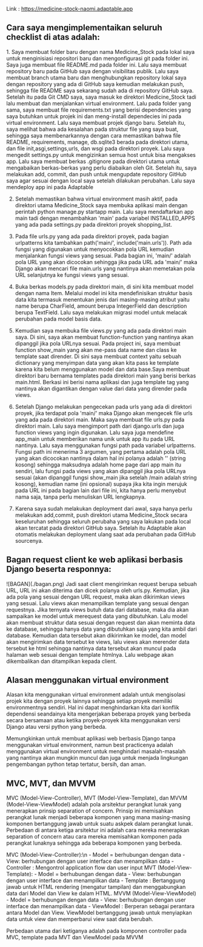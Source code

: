 Link : https://medicine-stock-naomi.adaptable.app 

<h2>Cara saya mengimplementaikan seluruh checklist di atas adalah: </h2>
1. Saya membuat folder baru dengan nama Medicine_Stock pada lokal saya untuk menginisiasi repositori baru dan mengonfigurasi git pada folder ini. Saya juga membuat file README.md pada folder ini. Lalu saya membuat repository baru pada GitHub saya dengan visibilitas publik. Lalu saya membuat branch utama baru dan menghubungkan repository lokal saya dengan repository yang ada di GitHub saya kemudian melakukan push, sehingga file README saya sekarang sudah ada di repository GitHub saya. Setelah itu pada Git CMD saya, saya masuk ke direktori Medicine_Stock tadi lalu membuat dan menjalankan virtual environment. Lalu pada folder yang sama, saya membuat file requirements.txt yang berisi dependencies yang saya butuhkan untuk projek ini dan meng-install dependecies ini pada virtual environment. Lalu saya membuat projek django baru. Setelah itu, saya melihat bahwa ada kesalahan pada struktur file yang saya buat, sehingga saya membenarkannya dengan cara memastikan bahwa file README, requirements, manage, db.sqlite3 berada pada direktori utama, dan file init,asgi,settings,urls, dan wsgi pada direktori proyek. Lalu saya mengedit settings.py untuk mengizinkan semua host untuk bisa mengakses app. Lalu saya membuat berkas .gitignore pada direktori utama untuk mengabaikan berkas-berkas yang perlu diabaikan oleh Git. Setelah itu, saya melakukan add, commit, dan push untuk mengupdate repository GitHub saya agar sesuai dengan local saya setelah dilakukan perubahan. Lalu saya mendeploy app ini pada Adaptable

2. Setelah memastikan bahwa virtual environment masih aktif, pada direktori utama Medicine_Stock saya membuka aplikasi main dengan perintah python manage.py startapp main. Lalu saya mendaftarkan app main tadi dengan menambahkan 'main' pada variabel INSTALLED_APPS yang ada pada settings.py pada direktori proyek shopping_list.

3. Pada file urls.py yang ada pada direktori proyek, pada bagian urlpatterns kita tambahkan path('main/', include('main.urls')). Path ada fungsi yang digunakan untuk menyocokkan pola URL kemudian menjalankan fungsi views yang sesuai. Pada bagian ini, 'main/' adalah pola URL yang akan dicocokan sehingga jika pada URL ada 'main/' maka Django akan mencari file main.urls yang nantinya akan memetakan pola URL selanjutnya ke fungsi views yang sesuai.

4. Buka berkas models.py pada direktori main, di sini kita membuat model dengan nama Item. Melalui model ini kita mendefinisikan struktur basis data kita termasuk menentukan jenis dari masing-masing atribut yaitu name berupa CharField, amount berupa IntegerField dan description berupa TextField. Lalu saya melakukan migrasi model untuk melacak perubahan pada model basis data.

5. Kemudian saya membuka file views.py yang ada pada direktori main saya. Di sini, saya akan membuat function-function yang nantinya akan dipanggil jika pola URLnya sesuai. Pada project ini, saya membuat function show_main yang akan me-pass data name dan class ke template saat dirender. Di sini saya membuat context yaitu sebuah dictionary yang menyimpan data yang akan kita pass ke template karena kita belum menggunakan model dan data base.Saya membuat direktori baru bernama templates pada direktori main yang berisi berkas main.html. Berkasi ini berisi nama aplikasi dan juga template tag yang nantinya akan digantikan dengan value dari data yang dirender pada views.

6. Setelah Django melakukan pengecekan pada urls yang ada di direktori proyek, jika terdapat pola 'main/' maka Django akan mengecek file urls yang ada pada direktori main. Maka saya membuat file urls.py pada direktori main. Lalu saya mengimport path dari django.urls dan juga function views yang ingin digunakan. Lalu saya juga mendefine app_main untuk memberikan nama unik untuk app itu pada URL nantinya. Lalu saya menggunakan fungsi path pada variabel urlpatterns. Fungsi path ini menerima 3 argumen, yang pertama adalah pola URL yang akan dicocokan nantinya dalam hal ini polanya adalah '' (string kosong) sehingga maksudnya adalah home page dari app main itu sendiri, lalu fungsi pada views yang akan dipanggil jika pola URLnya sesuai (akan dipanggil fungsi show_main jika setelah /main adalah string kosong), kemudian name (ini opsional) supaya jika kita ingin merujuk pada URL ini pada bagian lain dari file ini, kita hanya perlu menyebut nama saja, tanpa perlu menuliskan URL lengkapnya.

7. Karena saya sudah melakukan deployment dari awal, saya hanya perlu melakukan add,commit, push direktori utama Medicine_Stock secara keseluruhan sehingga seluruh perubaha yang saya lakukan pada local akan tercatat pada direktori GitHub saya. Setelah itu Adaptable akan otomatis melakukan deployment ulang saat ada perubahan pada GitHub sourcenya.


<h2>Bagan request client ke web aplikasi berbasis Django beserta responnya: </h2>
![BAGAN](./bagan.png)
Jadi saat client mengirimkan request berupa sebuah URL, URL ini akan diterima dan dicek polanya oleh urls.py. Kemudian, jika ada pola yang sesuai dengan URL request, maka akan dikirimkan views yang sesuai. Lalu views akan menampilkan template yang sesuai dengan requestnya. Jika ternyata views butuh data dari database, maka dia akan sampaikan ke model untuk merequest data yang dibutuhkan. Lalu model akan membuat struktur data sesuai dengan request dan akan meminta data ke database, sehingga hanya data yang dibutuhkan saja yang kita ambil dari database. Kemudian data tersebut akan dikirimkan ke model, dan model akan mengirimkan data tersebut ke views, lalu views akan merender data tersebut ke html sehingga nantinya data tersebut akan muncul pada halaman web sesuai dengan template htmlnya. Lalu webpage akan dikembalikan dan ditampilkan kepada client.

<h2> Alasan menggunakan virtual environment </h2>
Alasan kita menggunakan virtual environment adalah untuk mengisolasi projek kita dengan proyek lainnya sehingga setiap proyek memiliki environmentnya sendiri. Hal ini dapat menghindarkan kita dari konflik dependensi seandainya kita mengerjakan beberapa proyek yang berbeda secara bersamaan atau ketika proyek-proyek kita menggunakan versi Django atau versi python yang berbeda.

Memungkinkan untuk membuat aplikasi web berbasis Django tanpa menggunakan virtual environment, namun best practicenya adalah menggunakan virtual environment untuk menghindari masalah-masalah yang nantinya akan mungkin muncul dan juga untuk menjada lingkungan pengembangan python tetap tertatur, bersih, dan aman.

<h2> MVC, MVT, dan MVVM </h2>
MVC (Model-View-Controller), MVT (Model-View-Template), dan MVVM (Model-View-ViewModel) adalah pola arsitektur perangkat lunak yang menerapkan prinsip separation of concern. Prinsip ini memisahkan perangkat lunak menjadi beberapa komponen yang mana masing-masing komponen bertanggung jawab untuk suatu askpek dalam perangkat lunak. Perbedaan di antara ketiga arsitektur ini adalah cara mereka menerapkan separation of concern atau cara mereka memisahkan komponen pada perangkat lunaknya sehingga ada beberapa komponen yang berbeda.

MVC (Model-View-Controller):\n
    - Model = berhubungan dengan data
    - View: berhubungan dengan user interface dan menampilkan data
    - Controller : Mengontrol application flow dan user input
MVT (Model-View-Template):
    - Model = berhubungan dengan data
    - View: berhubungan dengan user interface dan menampilkan data
    - Template : Bertanggung jawab untuk HTML rendering (mengatur tampilan) dan menggabungkan data dari Model dan View ke dalam HTML.
MVVM (Model-View-ViewModel)
    - Model = berhubungan dengan data
    - View: berhubungan dengan user interface dan menampilkan data
    - ViewModel : Berperan sebagai perantara antara Model dan View. ViewModel bertanggung jawab untuk menyiapkan data untuk view dan memperbarui view saat data berubah.

Perbedaan utama dari ketiganya adalah pada komponen controller pada MVC, template pada MVT dan ViewModel pada MVVM